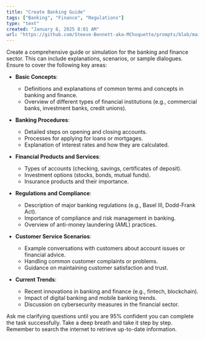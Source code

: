 ```yaml
---
title: "Create Banking Guide"
tags: ["Banking", "Finance", "Regulations"]
type: "text"
created: "January 6, 2025 8:01 AM"
url: "https://github.com/Steeve-Bennett-aka-MChoquette/prompts/blob/main/create_banking_guide.md"
---
```


Create a comprehensive guide or simulation for the banking and finance sector. This can include explanations, scenarios, or sample dialogues. Ensure to cover the following key areas:

- **Basic Concepts**:
  - Definitions and explanations of common terms and concepts in banking and finance.
  - Overview of different types of financial institutions (e.g., commercial banks, investment banks, credit unions).

- **Banking Procedures**:
  - Detailed steps on opening and closing accounts.
  - Processes for applying for loans or mortgages.
  - Explanation of interest rates and how they are calculated.

- **Financial Products and Services**:
  - Types of accounts (checking, savings, certificates of deposit).
  - Investment options (stocks, bonds, mutual funds).
  - Insurance products and their importance.

- **Regulations and Compliance**:
  - Description of major banking regulations (e.g., Basel III, Dodd-Frank Act).
  - Importance of compliance and risk management in banking.
  - Overview of anti-money laundering (AML) practices.

- **Customer Service Scenarios**:
  - Example conversations with customers about account issues or financial advice.
  - Handling common customer complaints or problems.
  - Guidance on maintaining customer satisfaction and trust.

- **Current Trends**:
  - Recent innovations in banking and finance (e.g., fintech, blockchain).
  - Impact of digital banking and mobile banking trends.
  - Discussion on cybersecurity measures in the financial sector.

Ask me clarifying questions until you are 95% confident you can complete the task successfully. Take a deep breath and take it step by step. Remember to search the internet to retrieve up-to-date information.